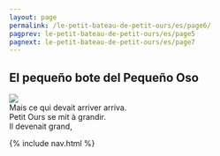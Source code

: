 ```yaml
---
layout: page
permalink: /le-petit-bateau-de-petit-ours/es/page6/
pagprev: le-petit-bateau-de-petit-ours/es/page5
pagnext: le-petit-bateau-de-petit-ours/es/page7
---
```


## El pequeño bote del Pequeño Oso

<img src="{{ site.baseurl }}/img/le-petit-bateau-de-petit-ours/page6.jpg"/>

<div class="childbook-text">
Mais ce qui devait arriver arriva.<br />
Petit Ours se mit à grandir.<br />
Il devenait grand,
</div>

{% include nav.html %}

